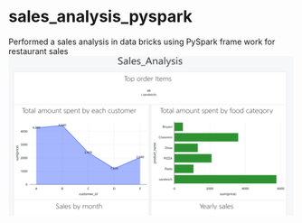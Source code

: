 # sales_analysis_pyspark
Performed a sales analysis in data bricks using PySpark frame work for restaurant sales
![Alt text](ScreenShot.png)
